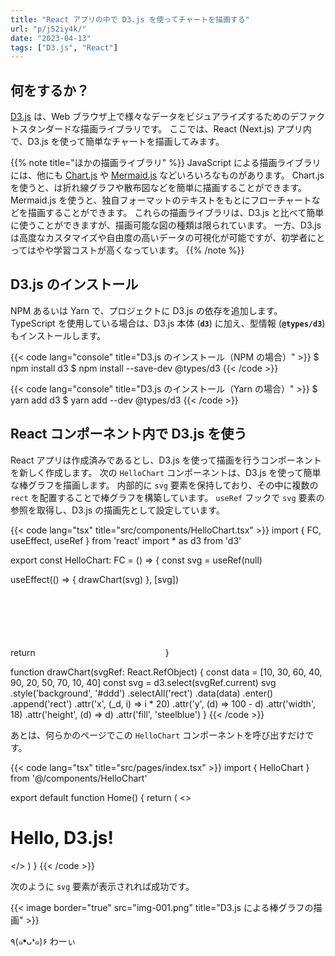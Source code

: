 ```yaml
---
title: "React アプリの中で D3.js を使ってチャートを描画する"
url: "p/j52iy4k/"
date: "2023-04-13"
tags: ["D3.js", "React"]
---
```


何をするか？
----

[D3.js](https://d3js.org/) は、Web ブラウザ上で様々なデータをビジュアライズするためのデファクトスタンダードな描画ライブラリです。
ここでは、React (Next.js) アプリ内で、D3.js を使って簡単なチャートを描画してみます。

{{% note title="ほかの描画ライブラリ" %}}
JavaScript による描画ライブラリには、他にも [Chart.js](https://www.chartjs.org/) や [Mermaid.js](https://mermaid.js.org/) などいろいろなものがあります。
Chart.js を使うと、は折れ線グラフや散布図などを簡単に描画することができます。
Mermaid.js を使うと、独自フォーマットのテキストをもとにフローチャートなどを描画することができます。
これらの描画ライブラリは、D3.js と比べて簡単に使うことができますが、描画可能な図の種類は限られています。
一方、D3.js は高度なカスタマイズや自由度の高いデータの可視化が可能ですが、初学者にとってはやや学習コストが高くなっています。
{{% /note %}}


D3.js のインストール
----

NPM あるいは Yarn で、プロジェクトに D3.js の依存を追加します。
TypeScript を使用している場合は、D3.js 本体 (__`d3`__) に加え、型情報 (__`@types/d3`__) もインストールします。

{{< code lang="console" title="D3.js のインストール（NPM の場合）" >}}
$ npm install d3
$ npm install --save-dev @types/d3
{{< /code >}}

{{< code lang="console" title="D3.js のインストール（Yarn の場合）" >}}
$ yarn add d3
$ yarn add --dev @types/d3
{{< /code >}}


React コンポーネント内で D3.js を使う
----

React アプリは作成済みであるとし、D3.js を使って描画を行うコンポーネントを新しく作成します。
次の `HelloChart` コンポーネントは、D3.js を使って簡単な棒グラフを描画します。
内部的に `svg` 要素を保持しており、その中に複数の `rect` を配置することで棒グラフを構築しています。
`useRef` フックで `svg` 要素の参照を取得し、D3.js の描画先として設定しています。

{{< code lang="tsx" title="src/components/HelloChart.tsx" >}}
import { FC, useEffect, useRef } from 'react'
import * as d3 from 'd3'

export const HelloChart: FC = () => {
  const svg = useRef<SVGSVGElement>(null)

  useEffect(() => {
    drawChart(svg)
  }, [svg])

  return <svg ref={svg} width="200" height="100" />
}

function drawChart(svgRef: React.RefObject<SVGSVGElement>) {
  const data = [10, 30, 60, 40, 90, 20, 50, 70, 10, 40]
  const svg = d3.select(svgRef.current)
  svg
    .style('background', '#ddd')
    .selectAll('rect')
    .data(data)
    .enter()
    .append('rect')
    .attr('x', (_d, i) => i * 20)
    .attr('y', (d) => 100 - d)
    .attr('width', 18)
    .attr('height', (d) => d)
    .attr('fill', 'steelblue')
}
{{< /code >}}

あとは、何らかのページでこの `HelloChart` コンポーネントを呼び出すだけです。

{{< code lang="tsx" title="src/pages/index.tsx" >}}
import { HelloChart } from '@/components/HelloChart'

export default function Home() {
  return (
    <>
      <h1>Hello, D3.js!</h1>
      <HelloChart />
    </>
  )
}
{{< /code >}}

次のように `svg` 要素が表示されれば成功です。

{{< image border="true" src="img-001.png" title="D3.js による棒グラフの描画" >}}

٩(๑❛ᴗ❛๑)۶ わーぃ
